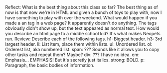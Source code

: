 Reflect: What is the best thing about this class so far? The best thing as of
now is that now we're in HTML and given a bunch of toys to play with, now I
have something to play with over the weekend. What would happen if you made
a an <h7> tag in a web page? It apparently doesn't do anything. The tags
 obviously didn't show up, but the text appeared as normal text. 
How would you describe an html page to a middle
school kid? It's what makes Neopets run. Review: Describe each of the following
 tags. h1: Biggest header. h3: 3rd largest header. li: List item, place them
within lists. ul: Unordered list. ol: Orderest list, aka numbered list.
span: ??? Sounds like it allows you to copy other tasks and repeat them? Maybe?
 div: ??? I have no idea. em: Emphasis... EMPHASIS! But it's secretly just
 italics. strong: BOLD. p: Paragraph, the basic bodies of information.

